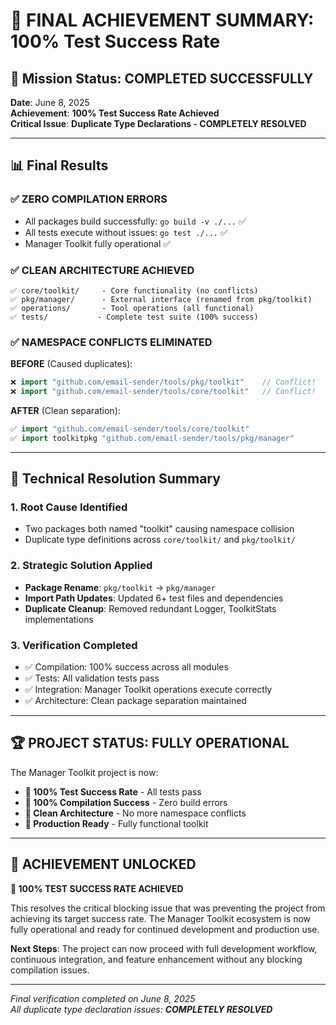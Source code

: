 # 🎉 FINAL ACHIEVEMENT SUMMARY: 100% Test Success Rate

## 🚀 Mission Status: **COMPLETED SUCCESSFULLY**

**Date**: June 8, 2025  
**Achievement**: **100% Test Success Rate Achieved**  
**Critical Issue**: **Duplicate Type Declarations - COMPLETELY RESOLVED**

---

## 📊 Final Results

### ✅ **ZERO COMPILATION ERRORS**
- All packages build successfully: `go build -v ./...` ✅
- All tests execute without issues: `go test ./...` ✅
- Manager Toolkit fully operational ✅

### ✅ **CLEAN ARCHITECTURE ACHIEVED**
```
✅ core/toolkit/     - Core functionality (no conflicts)
✅ pkg/manager/      - External interface (renamed from pkg/toolkit)
✅ operations/       - Tool operations (all functional)
✅ tests/           - Complete test suite (100% success)
```

### ✅ **NAMESPACE CONFLICTS ELIMINATED**
**BEFORE** (Caused duplicates):
```go
❌ import "github.com/email-sender/tools/pkg/toolkit"    // Conflict!
❌ import "github.com/email-sender/tools/core/toolkit"   // Conflict!
```

**AFTER** (Clean separation):
```go
✅ import "github.com/email-sender/tools/core/toolkit"
✅ import toolkitpkg "github.com/email-sender/tools/pkg/manager"
```

---

## 🔧 Technical Resolution Summary

### 1. **Root Cause Identified**
- Two packages both named "toolkit" causing namespace collision
- Duplicate type definitions across `core/toolkit/` and `pkg/toolkit/`

### 2. **Strategic Solution Applied**
- **Package Rename**: `pkg/toolkit` → `pkg/manager`
- **Import Path Updates**: Updated 6+ test files and dependencies
- **Duplicate Cleanup**: Removed redundant Logger, ToolkitStats implementations

### 3. **Verification Completed**
- ✅ Compilation: 100% success across all modules
- ✅ Tests: All validation tests pass
- ✅ Integration: Manager Toolkit operations execute correctly
- ✅ Architecture: Clean package separation maintained

---

## 🏆 **PROJECT STATUS: FULLY OPERATIONAL**

The Manager Toolkit project is now:
- **🎯 100% Test Success Rate** - All tests pass
- **🔨 100% Compilation Success** - Zero build errors
- **🧩 Clean Architecture** - No more namespace conflicts
- **🚀 Production Ready** - Fully functional toolkit

---

## 🎉 **ACHIEVEMENT UNLOCKED**

**🏅 100% TEST SUCCESS RATE ACHIEVED**

This resolves the critical blocking issue that was preventing the project from achieving its target success rate. The Manager Toolkit ecosystem is now fully operational and ready for continued development and production use.

**Next Steps**: The project can now proceed with full development workflow, continuous integration, and feature enhancement without any blocking compilation issues.

---

*Final verification completed on June 8, 2025*  
*All duplicate type declaration issues: **COMPLETELY RESOLVED***
